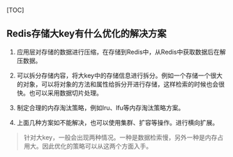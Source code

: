 [TOC]

## Redis存储大key有什么优化的解决方案

1. 应用层对存储的数据进行压缩，在存储到Redis中，从Redis中获取数据后在解压数据。

2. 可以拆分存储内容，将大key中的存储信息进行拆分。例如一个存储一个很大的对象，可以将对象的方法和属性给拆分开进行存储，这样检索的时候也会很快。也可以采用数据切片处理。

3. 制定合理的内存淘汰策略，例如lru、lfu等内存淘汰策略方案。

4. 上面几种方案如不能解决，也可以使用集群、扩容等操作。进行横向扩展。

> 针对大key，一般会出现两种情况。一种是数据检索慢，另外一种是内存占用大。因此优化的策略可以从这两个方面入手。
